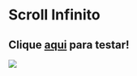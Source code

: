 # Scroll Infinito
## Clique [aqui](https://vitormenoli.github.io/projetos-reactjs/16_Infinite_Scroll/) para testar!

<img src="https://imgur.com/M1jgUZi.png">